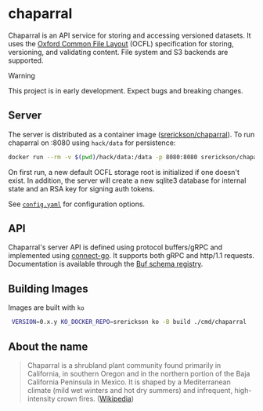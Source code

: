 # chaparral

Chaparral is an API service for storing and accessing versioned
datasets. It uses the [Oxford Common File Layout](https://ocfl.io) (OCFL)
specification for storing, versioning, and validating content. File system
and S3 backends are supported.

> [!Warning] 
> This project is in early development. Expect bugs and breaking changes.


## Server

The server is distributed as a container image
([srerickson/chaparral](https://hub.docker.com/repository/docker/srerickson/chaparral/general)).
To run chaparral on :8080 using `hack/data` for persistence:

```sh
docker run --rm -v $(pwd)/hack/data:/data -p 8080:8080 srerickson/chaparral:latest
```

On first run, a new default OCFL storage root is initialized if one doesn't
exist. In addition, the server will create a new sqlite3 database for internal
state and an RSA key for signing auth tokens.

See [`config.yaml`](config.yaml) for configuration options.

## API 

Chaparral's server API is defined using protocol buffers/gRPC and implemented
using [connect-go](https://github.com/connectrpc/connect-go). It supports both
gRPC and http/1.1 requests. Documentation is available through the [Buf schema
registry](https://buf.build/srerickson/chaparral/docs/main:chaparral.v1). 

## Building Images

Images are built with `ko`

```sh
 VERSION=0.x.y KO_DOCKER_REPO=srerickson ko -B build ./cmd/chaparral
```

## About the name

> Chaparral is a shrubland plant community found primarily in California, in
> southern Oregon and in the northern portion of the Baja California Peninsula
> in Mexico. It is shaped by a Mediterranean climate (mild wet winters and hot
> dry summers) and infrequent, high-intensity crown fires.
> ([Wikipedia](https://en.wikipedia.org/wiki/Chaparral))
